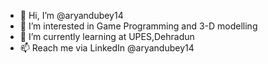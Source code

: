 - 👋 Hi, I’m @aryandubey14
- 👀 I’m interested in Game Programming and 3-D modelling
- 🌱 I’m currently learning at UPES,Dehradun
- 📫 Reach me via LinkedIn @aryandubey14

<!---
aryandubey14/aryandubey14 is a ✨ special ✨ repository because its `README.md` (this file) appears on your GitHub profile.
You can click the Preview link to take a look at your changes.
--->
